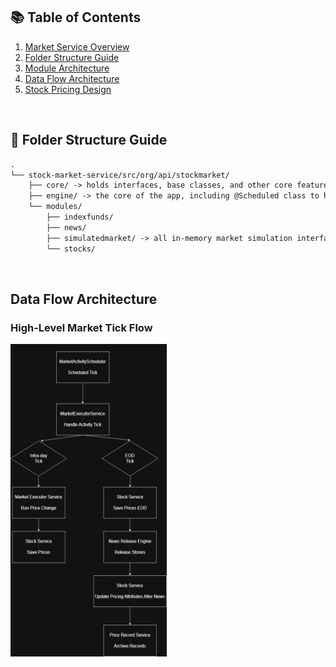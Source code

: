 
## :books: Table of Contents

<ol>
    <li><a href="#design-overview">Market Service Overview</a></li>
    <li><a href="#folder-structure">Folder Structure Guide</a></li>
    <li><a href="#module-architecture">Module Architecture</a></li>
    <li><a href="#data-flow">Data Flow Architecture</a></li>
    <li><a href="#stock-pricing-design">Stock Pricing Design</a></li>
</ol>    

<br/> 
<!-- -------------------------------------------------------------------------------------------------------------------------------------------- -->

<h2> 📂 Folder Structure Guide <a id="folder-structure"></a></h2>

```md
.
└── stock-market-service/src/org/api/stockmarket/
    ├── core/ -> holds interfaces, base classes, and other core features
    ├── engine/ -> the core of the app, including @Scheduled class to handle tick rate and market advancement
    └── modules/
        ├── indexfunds/
        ├── news/
        ├── simulatedmarket/ -> all in-memory market simulation interfaces
        └── stocks/
```

<br/> 
<!-- -------------------------------------------------------------------------------------------------------------------------------------------- -->


<h2> Data Flow Architecture <a id="data-flow"></a></h2>

### High-Level Market Tick Flow

<img src="./documentation/MarketTickFlow.jpg" alt="market-tick-img" height="500" width="250"/>


<br/> 
<!-- -------------------------------------------------------------------------------------------------------------------------------------------- -->

